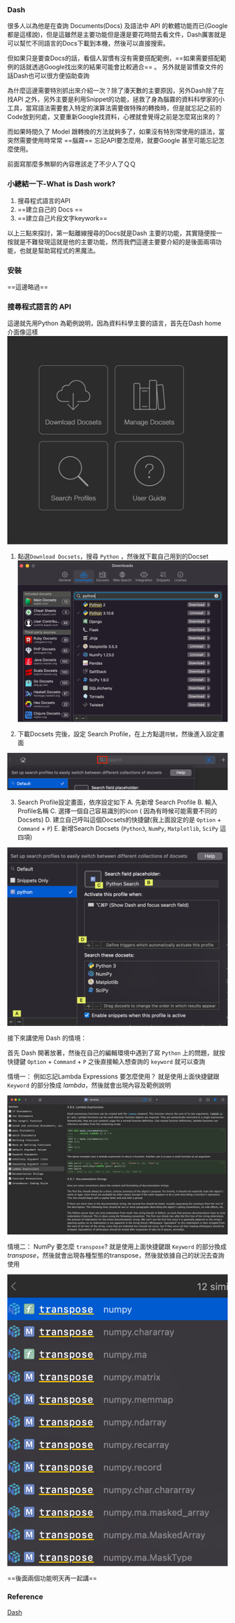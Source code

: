### Dash 
很多人以為他是在查詢 Documents(Docs) 及語法中 API 的軟體功能而已(Google都是這樣說)，但是這雖然是主要功能但是還是要花時間去看文件，Dash厲害就是可以幫忙不同語言的Docs下載到本機，然後可以直接搜索。

但如果只是要查Docs的話，看個人習慣有沒有需要搭配範例，==如果需要搭配範例的話就透過Google找出來的結果可能會比較適合== 。
另外就是習慣查文件的話Dash也可以很方便協助查詢

為什麼這邊需要特別抓出來介紹一次？除了湊天數的主要原因，另外Dash除了在找API 之外，另外主要是利用Snippet的功能，拯救了身為腦霧的資料科學家的小工具，當寫語法需要套入特定的演算法需要做特殊的轉換時，但是就忘記之前的Code放到何處，又要重新Google找資料，心裡就會覺得之前是怎麼寫出來的？

而如果時間久了 Model 跟轉換的方法就夠多了，如果沒有特別常使用的語法，當突然需要使用時常常 ==腦霧== 忘記API要怎麼用，就要Google 甚至可能忘記怎麼使用。

前面寫那麼多無聊的內容應該走了不少人了ＱＱ

### 小總結一下-What is Dash work?
1. 搜尋程式語言的API
2. ==建立自己的 Docs ==
3. ==建立自己片段文字keywork==

以上三點來探討，第一點離線搜尋的Docs就是Dash 主要的功能，其實隨便按一按就是不難發現這就是他的主要功能，然而我們這邊主要要介紹的是後面兩項功能，也就是幫助寫程式的黑魔法。


### 安裝
==這邊略過==

### 搜尋程式語言的 API
這邊就先用Python 為範例說明，因為資料科學主要的語言，首先在Dash home 介面像這樣
![image](../Images/D2-1.png)

1. 點選`Download Docsets`，搜尋 `Python` ，然後就下載自己用到的Docset
![image](../Images/D2-2.png)

2. 下載Docsets 完後，設定 Search Profile，在上方點選`符號`，然後進入設定畫面

![image](../Images/D2-3.png)


3. Search Profile設定畫面，依序設定如下
    A. 先新增 Search Profile
    B. 輸入Profile名稱
    C. 選擇一個自己容易識別的icon ( 因為有時候可能需要不同的Docsets)
    D. 建立自己呼叫這個Docsets的快捷鍵(我上面設定的是 `Option` + `Command` + `P`) 
	E. 新增Search Docsets (`Python3`, `NumPy`, `Matplotlib`, `SciPy` 這四項)


![image](../Images/D2-4.png)


接下來講使用 Dash 的情境：

首先 Dash 開著放著，然後在自己的編輯環境中遇到了寫 `Python` 上的問題，就按快捷鍵 `Option` + `Command` + `P` 之後直接輸入想查詢的 `keyword` 就可以查詢

情境一： 例如忘記Lambda Expressions 要怎麼使用？
就是使用上面快捷鍵跟 `Keyword` 的部分換成 *lambda*，然後就會出現內容及範例說明

![image](../Images/D2-5.png)

情境二： NumPy 要怎麼 `transpose`?
就是使用上面快捷鍵跟 `Keyword` 的部分換成 *transpose*，然後就會出現各種型態的transpose，然後就依據自己的狀況去查詢使用

![image](../Images/D2-6.png)


==後面兩個功能明天再一起講==


### Reference 
[Dash](https://kapeli.com/dash)
